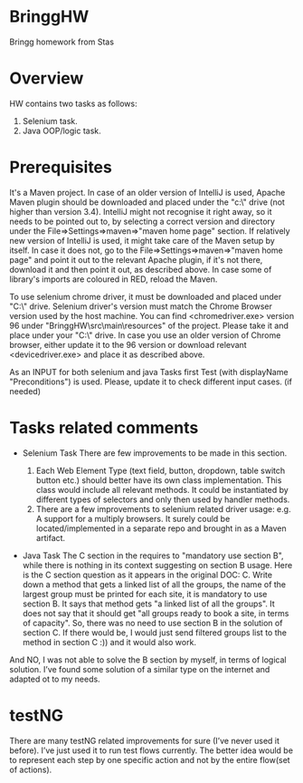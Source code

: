 # BringgHW
Bringg homework from Stas

# Overview
HW contains two tasks as follows:
1) Selenium task.
2) Java OOP/logic task.

# Prerequisites
It's a Maven project.
    In case of an older version of IntelliJ is used, Apache Maven plugin should be downloaded and placed under the "c:\\" drive (not higher than version 3.4).
    IntelliJ might not recognise it right away, so it needs to be pointed out to, by selecting a correct version and directory under the File=>Settings=>maven=>"maven home page" section.
    If relatively new version of IntelliJ is used, it might take care of the Maven setup by itself.
    In case it does not, go to the File=>Settings=>maven=>"maven home page" and point it out to the relevant Apache plugin, if it's not there, download it and then point it out, as described above.
    In case some of library's imports are coloured in RED, reload the Maven.

To use selenium chrome driver, it must be downloaded and placed under "C:\\" drive.
    Selenium driver's version must match the Chrome Browser version used by the host machine.
    You can find <chromedriver.exe> version 96 under "BringgHW\src\main\resources" of the project.
    Please take it and place under your "C:\\" drive.
    In case you use an older version of Chrome browser, either update it to the 96 version or download relevant <devicedriver.exe> and place it as described above.

As an INPUT for both selenium and java Tasks first Test (with displayName "Preconditions") is used. 
    Please, update it to check different input cases. (if needed)



# Tasks related comments
* Selenium Task
  There are few improvements to be made in this section.
    1) Each Web Element Type (text field, button, dropdown, table switch button etc.) should better have its own class implementation.
       This class would include all relevant methods.
       It could be instantiated by different types of selectors and only then used by handler methods.
    2) There are a few improvements to selenium related driver usage:
       e.g.  A support for a multiply browsers.
       It surely could be located/implemented in a separate repo and brought in as a Maven artifact.
  
* Java Task
  The C section in the <Java Question> requires to "mandatory use section B", while there is nothing in its context suggesting on section B usage.
  Here is the C section question as it appears in the original DOC:
  C. Write down a method that gets a linked list of all the groups, the name of the largest group
  must be printed for each site, it is mandatory to use section B.
  It says that method gets "a linked list of all the groups".
  It does not say that it should get "all groups ready to book a site, in terms of capacity".
  So, there was no need to use section B in the solution of section C.
  If there would be, I would just send filtered groups list to the method in section C :)) and it would also work.

And NO, I was not able to solve the B section by myself, in terms of logical solution.
I’ve found some solution of a similar type on the internet and adapted ot to my needs.

# testNG
There are many testNG related improvements for sure (I’ve never used it before).
I’ve just used it to run test flows currently.
The better idea would be to represent each step by one specific action and not by the entire flow(set of actions).